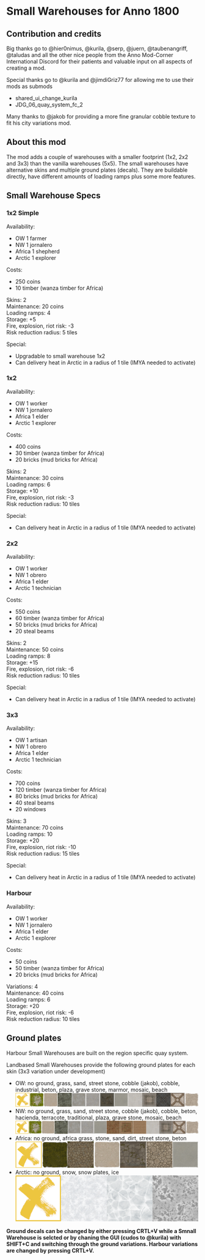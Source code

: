 # Small Warehouses for Anno 1800

## Contribution and credits

Big thanks go to @hier0nimus, @kurila, @serp,  @juern,  @taubenangriff,  @taludas and all the other nice people from the Anno Mod-Corner International Discord for their patients and valuable input on all aspects of creating a mod.

Special thanks go to @kurila and @jimdiGriz77 for allowing me to use their mods as submods
-	shared_ui_change_kurila
-	JDG_06_quay_system_fc_2

Many thanks to @jakob for providing a more fine granular cobble texture to fit his city variations mod.

## About this mod

The mod adds a couple of warehouses with a smaller footprint (1x2, 2x2 and 3x3) than the vanilla warehouses (5x5). The small warehouses have alternative skins and multiple ground plates (decals). They are buildable directly, have different amounts of loading ramps plus some more features.

## Small Warehouse Specs

### 1x2 Simple  
Availability:
- OW 1 farmer
- NW 1 jornalero
- Africa 1 shepherd
- Arctic 1 explorer

Costs:
- 250 coins
- 10 timber (wanza timber for Africa)

Skins: 2  
Maintenance: 20 coins  
Loading ramps: 4  
Storage: +5  
Fire, explosion, riot risk: -3  
Risk reduction radius: 5 tiles

Special: 
- Upgradable to small warehouse 1x2
- Can delivery heat in Arctic in a radius of 1 tile (IMYA needed to activate)

### 1x2
Availability:
- OW 1 worker
- NW 1 jornalero
- Africa 1 elder
- Arctic 1 explorer

Costs:
- 400 coins
- 30 timber (wanza timber for Africa)
- 20 bricks (mud bricks for Africa)

Skins: 2  
Maintenance: 30 coins  
Loading ramps: 6  
Storage: +10  
Fire, explosion, riot risk: -3  
Risk reduction radius: 10 tiles

Special: 
- Can delivery heat in Arctic in a radius of 1 tile (IMYA needed to activate)

### 2x2
Availability:
- OW 1 worker
- NW 1 obrero
- Africa 1 elder
- Arctic 1 technician

Costs:
- 550 coins
- 60 timber (wanza timber for Africa)
- 50 bricks (mud bricks for Africa)
- 20 steal beams

Skins: 2  
Maintenance: 50 coins  
Loading ramps: 8  
Storage: +15  
Fire, explosion, riot risk: -6  
Risk reduction radius: 10 tiles

Special: 
- Can delivery heat in Arctic in a radius of 1 tile (IMYA needed to activate)

### 3x3
Availability:
- OW 1 artisan
- NW 1 obrero
- Africa 1 elder
- Arctic 1 technician

Costs:
- 700 coins
- 120 timber (wanza timber for Africa)
- 80 bricks (mud bricks for Africa)
- 40 steal beams
- 20 windows

Skins: 3  
Maintenance: 70 coins  
Loading ramps: 10  
Storage: +20  
Fire, explosion, riot risk: -10  
Risk reduction radius: 15 tiles

Special: 
- Can delivery heat in Arctic in a radius of 1 tile (IMYA needed to activate)

### Harbour
Availability:
- OW 1 worker
- NW 1 jornalero
- Africa 1 elder
- Arctic 1 explorer

Costs:
- 50 coins
- 50 timber (wanza timber for Africa)
- 20 bricks (mud bricks for Africa)

Variations: 4  
Maintenance: 40 coins  
Loading ramps: 6  
Storage: +20  
Fire, explosion, riot risk: -6  
Risk reduction radius: 10 tiles

## Ground plates

Harbour Small Warehouses are built on the region specific quay system.

Landbased Small Warehouses provide the following ground plates for each skin (3x3 variation under development)
- OW: no ground, grass, sand, street stone, cobble (jakob), cobble, industrial, beton, plaza, grave stone, marmor, mosaic, beach
  ![OW decals](/data/mmx/buildings/warehouse/icons/decals_ow.png)
- NW: no ground, grass, sand, street stone, cobble (jakob), cobble, beton, hacienda, terracote, traditional, plaza, grave stone, mosaic, beach
  ![NW decals](/data/mmx/buildings/warehouse/icons/decals_nw.png)
- Africa: no ground, africa grass, stone, sand, dirt, street stone, beton
  ![Africa decals](/data/mmx/buildings/warehouse/icons/decals_africa.png)
- Arctic: no ground, snow, snow plates, ice
  ![Arctic decals](/data/mmx/buildings/warehouse/icons/decals_arctic.png)

**Ground decals can be changed by either pressing CRTL+V while a Smnall Warehouse is selcted or by chaning the GUI (cudos to @kurila) with SHIFT+C and switching through the ground variations. Harbour variations are changed by pressing CRTL+V.**
